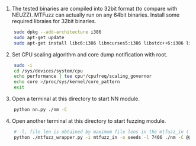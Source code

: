 1. The tested binaries are compiled into 32bit format (to compare with NEUZZ). MTFuzz can actually run on any 64bit binaries. Install some required libraies for 32bit binaries.
```sh
    sudo dpkg --add-architecture i386
    sudo apt-get update
    sudo apt-get install libc6:i386 libncurses5:i386 libstdc++6:i386 lib32z1
```

2. Set CPU scaling algorithm and core dump notification with root. 
```sh
    sudo -i
    cd /sys/devices/system/cpu
    echo performance | tee cpu*/cpufreq/scaling_governor
    echo core >/proc/sys/kernel/core_pattern
    exit
```

3. Open a terminal at this directory to start NN module.
```sh  
    python nn.py ./nm -C 
```

4. Open another terminal at this directory to start fuzzing module.
```sh
    # -l, file len is obtained by maximum file lens in the mtfuzz_in ( ls -lS mtfuzz_in|head )
    python ./mtfuzz_wrapper.py -i mtfuzz_in -o seeds -l 7406 ./nm -C @@
```
